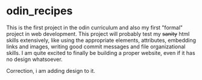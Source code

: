 # odin_recipes
This is the first project in the odin curriculum and also my first "formal" project in web development. This project will probably test my <del>sanity</del> html skills extensively, like using the appropriate elements, attributes, embedding links and images, writing good commit messages and file organizational skills.
I am quite excited to finally be building a proper website, even if it has no design whatsoever.

Correction, i am adding design to it.